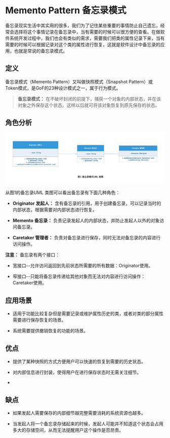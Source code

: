 # Memento Pattern 备忘录模式

备忘录现实生活中其实用的很多，我们为了记住某些重要的事情防止自己遗忘，经常会选择将这个事情记录在备忘录中，当有需要的时候可以很方便的查看。在做软件系统开发过程中，我们也会有类似的需求，需要我们把类的属性记录下来，当有需要的时候可以根据记录对这个类的属性进行恢复，这就是软件设计中备忘录的应用，也就是常说的备忘录模式。

## 定义

备忘录模式（Memento Pattern）又叫做快照模式（Snapshot Pattern）或Token模式，是GoF的23种设计模式之一，属于行为模式。

> **备忘录模式：** 在不破坏封闭的前提下，捕获一个对象的内部状态，并在该对象之外保存这个状态。这样以后就可将该对象恢复到原先保存的状态。

## 角色分析

![备忘录模式UML 类图](../../static/memento.png)

从图1的备忘录UML 类图可以看出备忘录有下面几种角色：

+ **Originator 发起人：** 含有备忘录的引用，用于创建备忘录，可以记录当时的内部状态，根据需要对内部状态进行恢复。

+ **Memento 备忘录：** 负责记录发起人的内部状态，并防止发起人以外的对象访问备忘录。

+ **Caretaker 管理者：** 负责对备忘录进行保存，同时无法对备忘录的内容进行访问操作。

**注意：** 备忘录有两个接口：

+ 宽接口--允许访问返回到先前状态所需要的所有数据：Originator使用。

+ 窄接口--只能将备忘录传递给其他对象而无法对内容进行访问操作：Caretaker使用。

## 应用场景

+ 适用于功能比较复杂但是需要记录或维护属性历史的类，或者对类的部分属性需要进行保存恢复的场景。

+ 系统需要提供撤销恢复的功能的场景。

## 优点

+ 提供了某种快照的方式方便用户可以快速的恢复到需要的历史状态。

+ 对内部信息进行封装，使得用户在进行保存状态时无需关注细节。

+ 

## 缺点

+ 如果发起人需要保存的内部细节越完整需要消耗的系统资源也越多。

+ 当发起人将一个备忘录存储起来的时候，发起人可能并不知道这个状态会占用多大的存储空间，从而无法提醒用户这个操作是否昂贵。